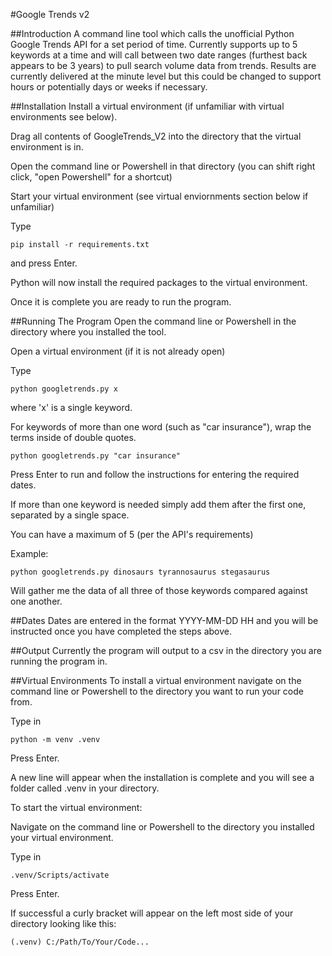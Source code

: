 #Google Trends v2

##Introduction
A command line tool which calls the unofficial Python Google Trends API for a set period of time.
Currently supports up to 5 keywords at a time and will call between two date ranges (furthest back appears to be 3 years)
to pull search volume data from trends. Results are currently delivered at the minute level but this could be changed to support hours or potentially days or weeks if necessary.

##Installation
Install a virtual environment (if unfamiliar with virtual environments see below).

Drag all contents of GoogleTrends_V2 into the directory that the virtual environment is in.

Open the command line or Powershell in that directory (you can shift right click, "open Powershell" for a shortcut)

Start your virtual environment (see virtual enviornments section below if unfamiliar)

Type

    pip install -r requirements.txt

and press Enter.

Python will now install the required packages to the virtual environment.

Once it is complete you are ready to run the program.

##Running The Program
Open the command line or Powershell in the directory where you installed the tool.

Open a virtual environment (if it is not already open)

Type

    python googletrends.py x

where 'x' is a single keyword.

For keywords of more than one word (such as "car insurance"), wrap the terms inside of double quotes.

    python googletrends.py "car insurance"

Press Enter to run and follow the instructions for entering the required dates.

If more than one keyword is needed simply add them after the first one, separated by a single space.

You can have a maximum of 5 (per the API's requirements)

Example:

    python googletrends.py dinosaurs tyrannosaurus stegasaurus

Will gather me the data of all three of those keywords compared against one another.

##Dates
Dates are entered in the format YYYY-MM-DD HH and you will be instructed once you have completed the steps above.

##Output
Currently the program will output to a csv in the directory you are running the program in.

##Virtual Environments
To install a virtual environment navigate on the command line or Powershell to the directory you want to run your code from.

Type in

    python -m venv .venv

Press Enter.

A new line will appear when the installation is complete and you will see a folder called .venv in your directory.

To start the virtual environment:

Navigate on the command line or Powershell to the directory you installed your virtual environment.

Type in

    .venv/Scripts/activate

Press Enter.

If successful a curly bracket will appear on the left most side of your directory looking like this:

    (.venv) C:/Path/To/Your/Code...

